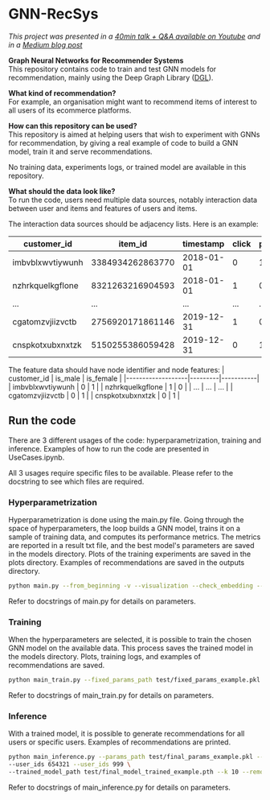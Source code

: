 # GNN-RecSys
*This project was presented in a [40min talk + Q&A available on Youtube](https://www.youtube.com/watch?v=hvTawbQnK_w) and in a [Medium blog post](https://medium.com/decathlondevelopers/building-a-recommender-system-using-graph-neural-networks-2ee5fc4e706d)*

**Graph Neural Networks for Recommender Systems**\
This repository contains code to train and test GNN models for recommendation, mainly using the Deep Graph Library
([DGL](https://docs.dgl.ai/)). 


**What kind of recommendation?**\
For example, an organisation might want to recommend items of interest to all users of its ecommerce platforms.

**How can this repository can be used?**\
This repository is aimed at helping users that wish to experiment with GNNs for recommendation, by giving a real example of code
to build a GNN model, train it and serve recommendations.

No training data, experiments logs, or trained model are available in this repository.

**What should the data look like?**\
To run the code, users need multiple data sources, notably interaction data between user and items and features of users and items.

The interaction data sources should be adjacency lists. Here is an example:

| customer_id       | item_id          | timestamp  | click | purchase |
|-------------------|------------------|------------|-------|----------|
| imbvblxwvtiywunh  | 3384934262863770 | 2018-01-01 |     0 |        1 |
| nzhrkquelkgflone  | 8321263216904593 | 2018-01-01 |     1 |        0 |
| ...               | ...              | ...        | ...   | ...      |
| cgatomzvjiizvctb  | 2756920171861146 | 2019-12-31 |     1 |        0 |
| cnspkotxubxnxtzk  | 5150255386059428 | 2019-12-31 |     0 |        1 |

The feature data should have node identifier and node features:
| customer_id       | is_male | is_female |
|-------------------|---------|-----------|
| imbvblxwvtiywunh  |       0 |         1 |
| nzhrkquelkgflone  |       1 |         0 |
| ...               | ...     | ...       |
| cgatomzvjiizvctb  |       0 |         1 |
| cnspkotxubxnxtzk  |       0 |         1 |

## Run the code
There are 3 different usages of the code: hyperparametrization, training and inference.
Examples of how to run the code are presented in UseCases.ipynb.

All 3 usages require specific files to be available. Please refer to the docstring to
see which files are required.

### Hyperparametrization

Hyperparametrization is done using the main.py file. 
Going through the space of hyperparameters, the loop builds a GNN model, trains it on a sample of training data, and computes its performance metrics.
The metrics are reported in a result txt file, and the best model's parameters are saved in the models directory.
Plots of the training experiments are saved in the plots directory.
Examples of recommendations are saved in the outputs directory.
```bash
python main.py --from_beginning -v --visualization --check_embedding --remove 0.85 --num_epochs 100 --patience 5 --edge_batch_size 1024 --item_id_type 'ITEM IDENTIFIER' --duplicates 'keep_all'
```
Refer to docstrings of main.py for details on parameters.

### Training

When the hyperparameters are selected, it is possible to train the chosen GNN model on the available data.
This process saves the trained model in the models directory. Plots, training logs, and examples of recommendations are saved.
```bash
python main_train.py --fixed_params_path test/fixed_params_example.pkl --params_path test/params_example.pkl --visualization --check_embedding --remove .85 --edge_batch_size 512
```
Refer to docstrings of main_train.py for details on parameters.

### Inference
With a trained model, it is possible to generate recommendations for all users or specific users.
Examples of recommendations are printed.
```bash
python main_inference.py --params_path test/final_params_example.pkl --user_ids 123456 \
--user_ids 654321 --user_ids 999 \
--trained_model_path test/final_model_trained_example.pth --k 10 --remove .99
```
Refer to docstrings of main_inference.py for details on parameters.

